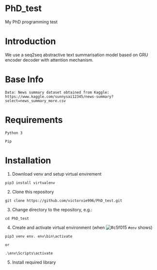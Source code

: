 # PhD_test
My PhD programming test

# Introduction
We use a seq2seq abstractive text summarisation model based on GRU encoder decoder with attention mechanism.

# Base Info
```
Data: News summary dataset obtained from Kaggle: https://www.kaggle.com/sunnysai12345/news-summary?select=news_summary_more.csv
```

# Requirements
```
Python 3
```

```
Pip
```


# Installation
1. Download venv and setup virtual envirement
```
pip3 install virtualenv
```
2. Clone this repository
```
git clone https://github.com/victorxie996/PhD_test.git
```
3.  Change directory to the repository, e.g.:
```
cd PhD_test
```
4. Create and activate virtual environment (when ![#c5f015](https://via.placeholder.com/15/c5f015/000000?text=+) `#env` shows)
```
pip3 venv env. env\bin\activate

or 

.\env\Scripts\activate
```
5. Install required library
```

```

